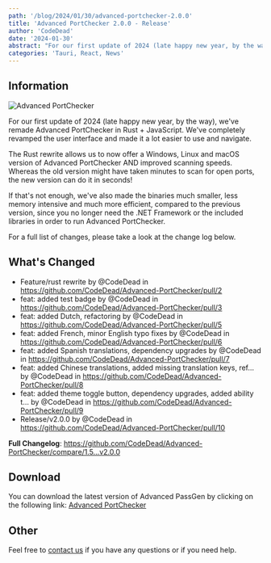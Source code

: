 ```yaml
---
path: '/blog/2024/01/30/advanced-portchecker-2.0.0'
title: 'Advanced PortChecker 2.0.0 - Release'
author: 'CodeDead'
date: '2024-01-30'
abstract: "For our first update of 2024 (late happy new year, by the way), we've remade Advanced PortChecker in Rust + JavaScript. We've completely revamped the..."
categories: 'Tauri, React, News'
---
```


## Information

![Advanced PortChecker](https://i.imgur.com/vdt1sXZ.png)

For our first update of 2024 (late happy new year, by the way), we've remade Advanced PortChecker in Rust + JavaScript. We've completely revamped the user interface and made
it a lot easier to use and navigate.

The Rust rewrite allows us to now offer a Windows, Linux and macOS version of Advanced PortChecker AND improved scanning speeds. Whereas the old
version might have taken minutes to scan for open ports, the new version can do it in seconds!

If that's not enough, we've also made the binaries much smaller, less memory intensive and much more efficient, compared to the previous version, since you no longer need the .NET Framework
or the included libraries in order to run Advanced PortChecker.

For a full list of changes, please take a look at the change log below.

## What's Changed

- Feature/rust rewrite by @CodeDead in https://github.com/CodeDead/Advanced-PortChecker/pull/2
- feat: added test badge by @CodeDead in https://github.com/CodeDead/Advanced-PortChecker/pull/3
- feat: added Dutch, refactoring by @CodeDead in https://github.com/CodeDead/Advanced-PortChecker/pull/5
- feat: added French, minor English typo fixes by @CodeDead in https://github.com/CodeDead/Advanced-PortChecker/pull/6
- feat: added Spanish translations, dependency upgrades by @CodeDead in https://github.com/CodeDead/Advanced-PortChecker/pull/7
- feat: added Chinese translations, added missing translation keys, ref… by @CodeDead in https://github.com/CodeDead/Advanced-PortChecker/pull/8
- feat: added theme toggle button, dependency upgrades, added ability t… by @CodeDead in https://github.com/CodeDead/Advanced-PortChecker/pull/9
- Release/v2.0.0 by @CodeDead in https://github.com/CodeDead/Advanced-PortChecker/pull/10

**Full Changelog**: https://github.com/CodeDead/Advanced-PortChecker/compare/1.5...v2.0.0

## Download

You can download the latest version of Advanced PassGen by clicking on the following link:
[Advanced PortChecker](https://codedead.com/software/advanced-portchecker)

## Other

Feel free to [contact us](/contact) if you have any questions or if you need help.
